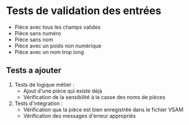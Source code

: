 # Tests de validation des entrées

- Pièce avec tous les champs valides
- Pièce sans numéro
- Pièce sans nom
- Pièce avec un poids non numérique
- Pièce avec un nom trop long

## Tests a ajouter

1. Tests de logique métier :
    - Ajout d'une pièce qui existe déjà
    - Vérification de la sensibilité à la casse des noms de pièces
2. Tests d'intégration :
    - Vérification que la pièce est bien enregistrée dans le fichier VSAM
    - Vérification des messages d'erreur appropriés
